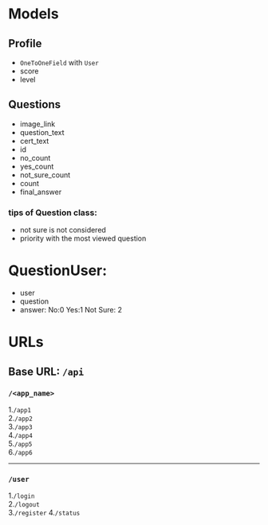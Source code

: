 # Models
## Profile
- `OneToOneField` with `User`
- score    
- level  
## Questions
- image_link
- question_text
- cert_text
- id
- no_count
- yes_count
- not_sure_count
- count
- final_answer
### tips of Question class: 	
- not sure is not considered
- priority with the most viewed question
# QuestionUser:
- user  
- question  
- answer: No:0  Yes:1   Not Sure: 2 
	
# URLs
## Base URL:    `/api`

### `/<app_name>`  
1.`/app1`   
2.`/app2`   
3.`/app3`   
4.`/app4`   
5.`/app5`   
6.`/app6`  

---
### `/user`    
1.`/login`      
2.`/logout`         
3.`/register`
4.`/status` 


